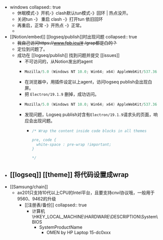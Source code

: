 - windows
  collapsed:: true
	- 休眠模式-》开机-》clash默认tun模式-》回环 | 热点没开。
	- 关闭tun -》 重启 clash -》打开tun 依旧回环
	- 再重启，正常 -》开热点 -》正常。
	-
- [[Notion/embed]] [[logseq/publish]]时出现问题
  collapsed:: true
	- ~~我自己访问https://www.fpb.icu/# /grap都是白的？~~
	- 定位到问题了。
	- 成功在 [[logseq/publish]] 找到问题并提交 [[issues]]
		- 不可访问的，从Notion发出的agent
		- ```java
		  Mozilla/5.0 (Windows NT 10.0; Win64; x64) AppleWebKit/537.36 (KHTML, like Gecko) Notion/2.0.41 Chrome/102.0.5005.167 Electron/19.1.9 Safari/537.36
		  ```
		- 在浏览器中，用插件设定以上agent，访问logseq publish会出现白屏。
		- 把 `Electron/19.1.9` 删掉，成功访问。
		- ```java
		  Mozilla/5.0 (Windows NT 10.0; Win64; x64) AppleWebKit/537.36 (KHTML, like Gecko) Notion/2.0.41 Chrome/102.0.5005.167  Safari/537.36
		  ```
		- 发现问题，Logseq publish对含有`Electron/19.1.9`请求头的页面，响应会出现问题。
			- ```java
			  /* Wrap the content inside code blocks in all themes 
			  
			  pre, code {
			    white-space : pre-wrap !important;
			  }
			  
			  */
			  
			  ```
- [[logseq]] [[theme]] 将代码设置成wrap
	-
- [[Samsung/chain]]
	- ax201只支持10代以上CPU的Intel平台，且要支持cnvi协议哦，一般用于9560、9462的升级
		- [[注册表/备份]]
		  collapsed:: true
			- 计算机\HKEY_LOCAL_MACHINE\HARDWARE\DESCRIPTION\System\BIOS
				- SystemProductName
					- OMEN by HP Laptop 15-dc0xxx